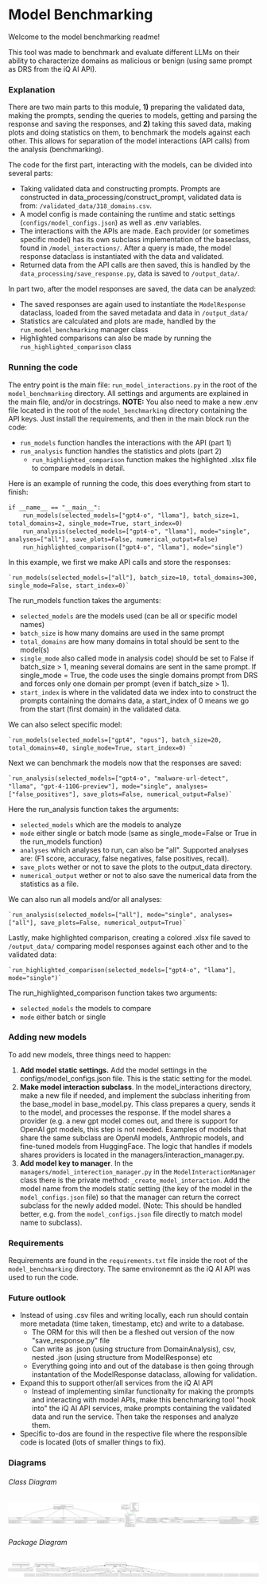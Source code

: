 # Model Benchmarking

Welcome to the model benchmarking readme!

This tool was made to benchmark and evaluate different LLMs on their ability to characterize domains as malicious or benign (using same prompt as DRS from the iQ AI API).

### Explanation

There are two main parts to this module, **1)** preparing the validated data, making the prompts, sending the queries to models, getting and parsing the response and saving the responses, and **2)** taking this saved data, making plots and doing statistics on them, to benchmark the models against each other. This allows for separation of the model interactions (API calls) from the analysis (benchmarking).

The code for the first part, interacting with the models, can be divided into several parts:

* Taking validated data and constructing prompts. Prompts are constructed in data_processing/construct_prompt, validated data is from: `/validated_data/318_domains.csv`.
* A model config is made containing the runtime and static settings (`configs/model_configs.json`) as well as .env variables.
* The interactions with the APIs are made. Each provider (or sometimes specific model) has its own subclass implementation of the baseclass, found in `/model_interactions/`.
  After a query is made, the model response dataclass is instantiated with the data and validated.
* Returned data from the API calls are then saved, this is handled by the `data_processing/save_response.py`, data is saved to `/output_data/`.

In part two, after the model responses are saved, the data can be analyzed:

* The saved responses are again used to instantiate the `ModelResponse` dataclass, loaded from the saved metadata and data in `/output_data/`
* Statistics are calculated and plots are made, handled by the `run_model_benchmarking` manager class
* Highlighted comparisons can also be made by running the `run_highlighted_comparison` class

### Running the code

The entry point is the main file: `run_model_interactions.py` in the root of the `model_benchmarking` directory.
All settings and arguments are explained in the main file, and/or in docstrings.
**NOTE:** You also need to make a new .env file located in the root of the `model_benchmarking` directory containing the API keys.
Just install the requirements, and then in the main block run the code:

- `run_models` function handles the interactions with the API (part 1)
- `run_analysis` function handles the statistics and plots (part 2)
  - `run_highlighted_comparison` function makes the highlighted .xlsx file to compare models in detail.

Here is an example of running the code, this does everything from start to finish:

```
if __name__ == "__main__":
    run_models(selected_models=["gpt4-o", "llama"], batch_size=1, total_domains=2, single_mode=True, start_index=0)
    run_analysis(selected_models=["gpt4-o", "llama"], mode="single", analyses=["all"], save_plots=False, numerical_output=False)
    run_highlighted_comparison(["gpt4-o", "llama"], mode="single")
```

In this example, we first we make API calls and store the responses:

    `run_models(selected_models=["all"], batch_size=10, total_domains=300, single_mode=False, start_index=0)`

The run_models function takes the arguments:

- `selected_models` are the models used (can be all or specific model names)
- `batch_size` is how many domains are used in the same prompt
- `total_domains` are how many domains in total should be sent to the model(s)
- `single_mode` also called mode in analysis code) should be set to False if batch_size > 1, meaning several domains are sent in the same prompt. If single_mode = True, the code uses the single domains prompt from DRS and forces only one domain per prompt (even if batch_size > 1).
- `start_index` is where in the validated data we index into to construct the prompts containing the domains data, a start_index of 0 means we go from the start (first domain) in the validated data.

We can also select specific model:

    `run_models(selected_models=["gpt4", "opus"], batch_size=20, total_domains=40, single_mode=True, start_index=0) `

Next we can benchmark the models now that the responses are saved:

    `run_analysis(selected_models=["gpt4-o", "malware-url-detect", "llama", "gpt-4-1106-preview"], mode="single", analyses=["false_positives"], save_plots=False, numerical_output=False)`

Here the run_analysis function takes the arguments:

- `selected_models` which are the models to analyze
- `mode` either single or batch mode (same as single_mode=False or True in the run_models function)
- `analyses` which analyses to run, can also be "all". Supported analyses are: (F1 score, accuracy, false negatives, false positives, recall). 
- `save_plots` wether or not to save the plots to the output_data directory.
- `numerical_output` wether or not to also save the numerical data from the statistics as a file.

We can also run all models and/or all analyses:

    `run_analysis(selected_models=["all"], mode="single", analyses=["all"], save_plots=False, numerical_output=True)`

Lastly, make highlighted comparison, creating a colored .xlsx file saved to `/output_data/` comparing model responses against each other and to the validated data:

    `run_highlighted_comparison(selected_models=["gpt4-o", "llama"], mode="single")`

 The run_highlighted_comparison function takes two arguments:

- `selected_models` the models to compare
- `mode` either batch or single

### Adding new models

To add new models, three things need to happen:

1. **Add model static settings.** Add the model settings in the configs/model_configs.json file. This is the static setting for the model.
2. **Make model interaction subclass**. In the model_interactions directory, make a new file if needed, and implement the subclass inheriting from the base_model in base_model.py. This class prepares a query, sends it to the model, and processes the response. If the model shares a provider (e.g. a new gpt model comes out, and there is support for OpenAI gpt models, this step is not needed. Examples of models that share the same subclass are OpenAI models, Anthropic models, and fine-tuned models from HuggingFace. The logic that handles if models shares providers is located in the managers/interaction_manager.py.
3. **Add model key to manager**. In the `managers/model_interection_manager.py` in the `ModelInteractionManager` class there is the private method: `_create_model_interaction`. Add the model name from the models static setting (the key of the model in the `model_configs.json` file) so that the manager can return the correct subclass for the newly added model. (Note: This should be handled better, e.g. from the `model_configs.json` file directly to match model name to subclass).

### Requirements

Requirements are found in the `requirements.txt` file inside the root of the `model_benchmarking` directory.
The same environemnt as the iQ AI API was used to run the code.

### Future outlook

- Instead of using .csv files and writing locally, each run should contain more metadata (time taken, timestamp, etc) and write to a database.
  - The ORM for this will then be a fleshed out version of the now "save_response.py" file
  - Can write as .json (using structure from DomainAnalysis), csv, nested .json (using structure from ModelResponse) etc
  - Everything going into and out of the database is then going through instantation of the ModelResponse dataclass, allowing for validation.
- Expand this to support other/all services from the iQ AI API
  - Instead of implementing similar functionalty for making the prompts and interacting with model APIs, make this benchmarking tool "hook into" the iQ AI API services,
    make prompts containing the validated data and run the service. Then take the responses and analyze them.
- Specific to-dos are found in the respective file where the responsible code is located (lots of smaller things to fix).

### Diagrams

###### Class Diagram

![Class Diagram](classes_model_benchmarking.png)

###### Package Diagram

![Package Diagram](packages_model_benchmarking.png)

